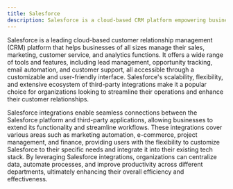 ```yaml
---
title: Salesforce
description: Salesforce is a cloud-based CRM platform empowering businesses with tools for sales, marketing, customer service, and analytics to manage and enhance customer relationships effectively.
---
```


Salesforce is a leading cloud-based customer relationship management (CRM) platform that helps businesses of all sizes manage their sales, marketing, customer service, and analytics functions. It offers a wide range of tools and features, including lead management, opportunity tracking, email automation, and customer support, all accessible through a customizable and user-friendly interface. Salesforce's scalability, flexibility, and extensive ecosystem of third-party integrations make it a popular choice for organizations looking to streamline their operations and enhance their customer relationships.

Salesforce integrations enable seamless connections between the Salesforce platform and third-party applications, allowing businesses to extend its functionality and streamline workflows. These integrations cover various areas such as marketing automation, e-commerce, project management, and finance, providing users with the flexibility to customize Salesforce to their specific needs and integrate it into their existing tech stack. By leveraging Salesforce integrations, organizations can centralize data, automate processes, and improve productivity across different departments, ultimately enhancing their overall efficiency and effectiveness.
